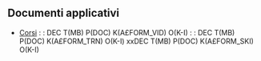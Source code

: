 ## Documenti applicativi
- [Corsi](Sorgenti/DOC/TA/B£AMO/A£FORM_COR)
 :  : DEC T(MB) P(DOC) K(A£FORM_VID) O(K-I)
 :  : DEC T(MB) P(DOC) K(A£FORM_TRN) O(K-I)
xxDEC T(MB) P(DOC) K(A£FORM_SKI) O(K-I)

